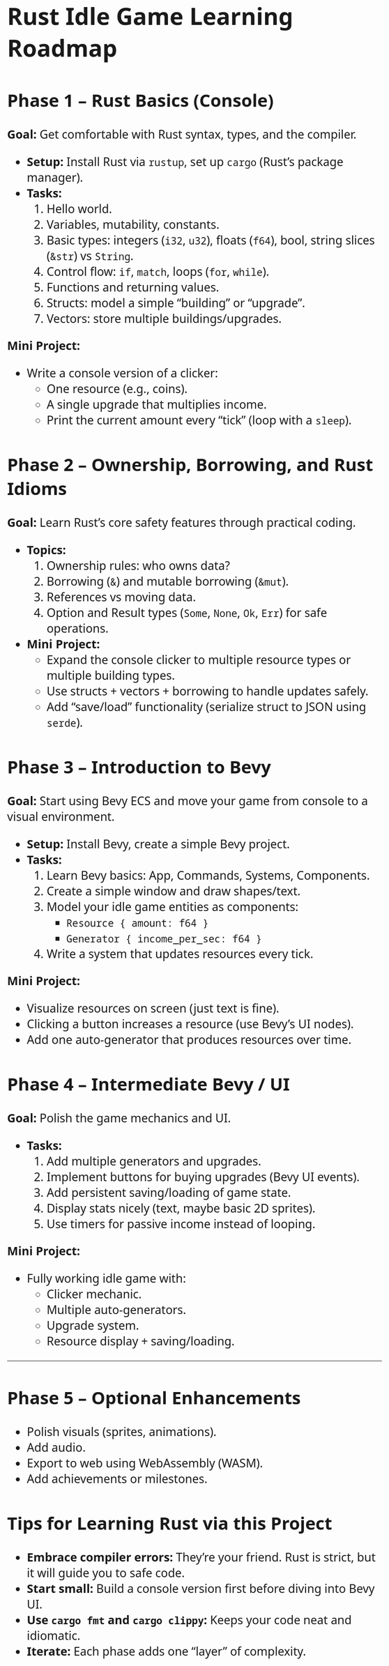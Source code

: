 <style>body{font:20pt"Noto Sans"}code{font-family:"Noto Sans Mono"}</style>
# **Rust Idle Game Learning Roadmap**
## **Phase 1 – Rust Basics (Console)**
**Goal:** Get comfortable with Rust syntax, types, and the compiler.
* **Setup:** Install Rust via `rustup`, set up `cargo` (Rust’s package manager).
* **Tasks:**
  1. Hello world.
  2. Variables, mutability, constants.
  3. Basic types: integers (`i32`, `u32`), floats (`f64`), bool, string slices (`&str`) vs `String`.
  4. Control flow: `if`, `match`, loops (`for`, `while`).
  5. Functions and returning values.
  6. Structs: model a simple “building” or “upgrade”.
  7. Vectors: store multiple buildings/upgrades.

**Mini Project:**
* Write a console version of a clicker:
  * One resource (e.g., coins).
  * A single upgrade that multiplies income.
  * Print the current amount every “tick” (loop with a `sleep`).
## **Phase 2 – Ownership, Borrowing, and Rust Idioms**
**Goal:** Learn Rust’s core safety features through practical coding.
* **Topics:**
  1. Ownership rules: who owns data?
  2. Borrowing (`&`) and mutable borrowing (`&mut`).
  3. References vs moving data.
  4. Option and Result types (`Some`, `None`, `Ok`, `Err`) for safe operations.
* **Mini Project:**
  * Expand the console clicker to multiple resource types or multiple building types.
  * Use structs + vectors + borrowing to handle updates safely.
  * Add “save/load” functionality (serialize struct to JSON using `serde`).
## **Phase 3 – Introduction to Bevy**
**Goal:** Start using Bevy ECS and move your game from console to a visual environment.

* **Setup:** Install Bevy, create a simple Bevy project.
* **Tasks:**
  1. Learn Bevy basics: App, Commands, Systems, Components.
  2. Create a simple window and draw shapes/text.
  3. Model your idle game entities as components:
     * `Resource { amount: f64 }`
     * `Generator { income_per_sec: f64 }`
  4. Write a system that updates resources every tick.

**Mini Project:**
* Visualize resources on screen (just text is fine).
* Clicking a button increases a resource (use Bevy’s UI nodes).
* Add one auto-generator that produces resources over time.
## **Phase 4 – Intermediate Bevy / UI**
**Goal:** Polish the game mechanics and UI.

* **Tasks:**
  1. Add multiple generators and upgrades.
  2. Implement buttons for buying upgrades (Bevy UI events).
  3. Add persistent saving/loading of game state.
  4. Display stats nicely (text, maybe basic 2D sprites).
  5. Use timers for passive income instead of looping.

**Mini Project:**
* Fully working idle game with:
  * Clicker mechanic.
  * Multiple auto-generators.
  * Upgrade system.
  * Resource display + saving/loading.
---
## **Phase 5 – Optional Enhancements**
* Polish visuals (sprites, animations).
* Add audio.
* Export to web using WebAssembly (WASM).
* Add achievements or milestones.
## **Tips for Learning Rust via this Project**
* **Embrace compiler errors:** They’re your friend. Rust is strict, but it will guide you to safe code.
* **Start small:** Build a console version first before diving into Bevy UI.
* **Use `cargo fmt` and `cargo clippy`:** Keeps your code neat and idiomatic.
* **Iterate:** Each phase adds one “layer” of complexity.
